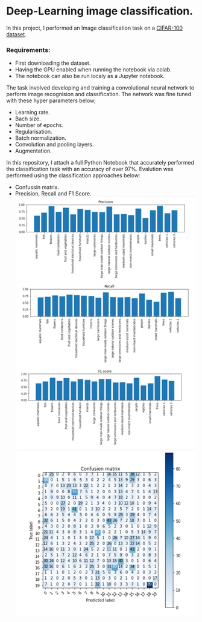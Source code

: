 # Deep-Learning image classification.
In this project, I performed an Image classification task on a [CIFAR-100 dataset](https://www.cs.toronto.edu/~kriz/cifar.html).

### Requirements:
* First downloading the dataset.
* Having the GPU enabled when running the notebook via colab.
* The notebook can also be run localy as a Jupyter notebook.

The task involved developing and training a convolutional neural network to perform image recognision and classification. The network was fine tuned with these hyper parameters below;

* Learning rate.
* Bach size.
* Number of epochs.
* Regularisation.
* Batch normalization.
* Convolution and pooling layers.
* Augmentation.

In this repository, I attach a full Python Notebook that accurately performed the classification task with an accuracy of over 97%. Evalution was performed using the classification approaches below:

* Confussin matrix.
* Precision, Recall and F1 Score.
![Precision](precision.JPG)<br>
![recall](recall.JPG)<br>
![F1score](F1score.JPG)<br>
![ConfusionMatrix](Confusion_Matrix.JPG)




